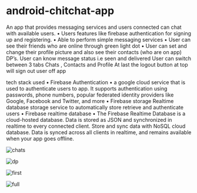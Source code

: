 # android-chitchat-app
An app that provides messaging services and users connected can
chat with available users.
• Users features like firebase authentication for signing up and
registering.
• Able to perform simple messaging services
• User can see their friends who are online through green light dot
• User can set and change their profile picture and also see their
contacts (who are on app) DP’s.
User can know message status i.e seen and delivered
User can switch between 3 tabs Chats , Contacts and Profile
At last the logout button at top will sign out user off app


tech stack used
• Firebase Authentication
• a google cloud service that is used to authenticate users to app. It
supports authentication using passwords, phone numbers, popular
federated identity providers like Google, Facebook and Twitter, and more
• Firebase storage
Realtime database storage service to automatically store retrieve and
authenticate users
• Firebase realtime database
• The Firebase Realtime Database is a cloud-hosted database. Data is
stored as JSON and synchronized in realtime to every connected client.
Store and sync data with NoSQL cloud database. Data is synced across
all clients in realtime, and remains available when your app goes offline.




![chats](https://user-images.githubusercontent.com/48548360/102686483-1db04a00-420e-11eb-920e-f79d05dcde84.jpg)

![dp](https://user-images.githubusercontent.com/48548360/102686484-1f7a0d80-420e-11eb-9b93-b986ea0b1b25.jpg)

![first](https://user-images.githubusercontent.com/48548360/102686489-20ab3a80-420e-11eb-87fa-43e391d91c53.jpg)

![full](https://user-images.githubusercontent.com/48548360/102686492-20ab3a80-420e-11eb-8b24-9dbd54c728f3.jpg)



